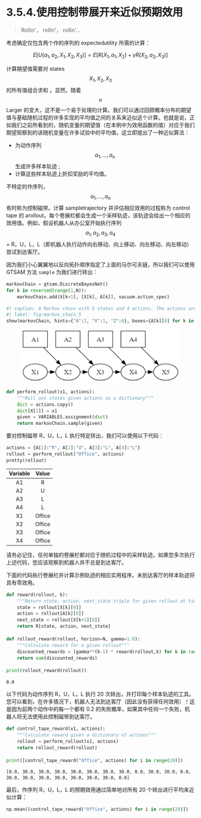 # 3.5.4.使用控制带展开来近似预期效用

> Rollin'， rollin'， rollin'...

考虑确定仅包含两个作的序列的 expectedutility 所需的计算：

$$
\begin{equation}
E[U(a_1,a_2, X_1, X_2, X_3)] = E[R(X_1, a_1, X_2) + \gamma R(X_2, a_2, X_3)]
\end{equation}
$$

计算期望值需要对 states $$X_1,X_2,X_3$$
的所有值组合求和 。显然，随着 $$n$$
&#x20;Larger 的变大，这不是一个易于处理的计算。我们可以通过回顾概率分布的期望值与基础随机过程的许多实现的平均值之间的关系来近似这个计算。也就是说，正如我们之前所看到的，随机变量的期望值（在本例中为效用函数的值）对应于我们期望观察到的该随机变量在许多试验中的平均值。这立即提出了一种近似算法：

* 为动作序列$$a_1,\dots,a_n$$
  生成许多样本轨迹 ;
* 计算这些样本轨迹上折扣奖励的平均值。

不特定的作序列，$$a_1,\dots,a_n$$
有时称为控制磁带。计算 sampletrajectory 并评估相应效用的过程称为 control tape 的 arollout。每个卷展栏都会生成一个采样轨迹，该轨迹会给出一个相应的效用值。例如，假设机器人从办公室开始执行序列$$a_1,a_2,a_3,a_4$$
\= R，U，L，L（即机器人执行动作向右移动、向上移动、向左移动、向左移动）尝试到达客厅。

因为我们小心翼翼地以反向拓扑顺序指定了上面的马尔可夫链，所以我们可以使用 GTSAM 方法 `sample` 为我们进行转出：

```python
markovChain = gtsam.DiscreteBayesNet()
for k in reversed(range(1,N)):
    markovChain.add(X[k+1], [X[k], A[k]], vacuum.action_spec)
```

```python
#| caption: A Markov chain with 5 states and 4 actions. The actions are given.
#| label: fig:markov_chain_5
show(markovChain, hints={"A":2, "X":1, "Z":0}, boxes={A[k][0] for k in range(1,N)})
```

<figure><img src="../../../.gitbook/assets/image (2).png" alt=""><figcaption></figcaption></figure>

```python
def perform_rollout(x1, actions):
    """Roll out states given actions as a dictionary"""
    dict = actions.copy()
    dict[X[1]] = x1
    given = VARIABLES.assignment(dict)
    return markovChain.sample(given)
```

要对控制磁带 R，U，L，L 执行特定转出，我们可以使用以下代码：

```python
actions = {A[1]:"R", A[2]:"U", A[3]:"L", A[4]:"L"}
rollout = perform_rollout("Office", actions)
pretty(rollout)
```

| Variable |  Value |
| :------: | :----: |
|    A1    |    R   |
|    A2    |    U   |
|    A3    |    L   |
|    A4    |    L   |
|    X1    | Office |
|    X2    | Office |
|    X3    | Office |
|    X4    | Office |

请务必记住，任何单独的卷展栏都对应于随机过程中的采样轨迹。如果您多次执行上述代码，您应该观察到机器人并不总是到达客厅。

下面的代码执行卷展栏并计算示例轨迹的相应实用程序。未到达客厅的样本轨迹将具有零效用。

```python
def reward(rollout, k):
    """Return state, action, next_state triple for given rollout at time k."""
    state = rollout[X[k][0]]
    action = rollout[A[k][0]]
    next_state = rollout[X[k+1][0]]
    return R[state, action, next_state]

def rollout_reward(rollout, horizon=N, gamma=1.0):
    """Calculate reward for a given rollout"""
    discounted_rewards = [gamma**(k-1) * reward(rollout,k) for k in range(1,horizon)]
    return sum(discounted_rewards)

print(rollout_reward(rollout))
```

```
0.0
```

以下代码为动作序列 R，U，L，L 执行 20 次转出，并打印每个样本轨迹的工具。您可以看到，在许多情况下，机器人无法到达客厅（因此没有获得任何效用）！这是因为前两个动作中的每一个都有 0.2 的失败概率，如果其中任何一个失败，机器人将无法使用此控制磁带到达客厅。

```python
def control_tape_reward(x1, actions):
    """Calculate reward given a dictionary of actions"""
    rollout = perform_rollout(x1, actions)
    return rollout_reward(rollout)

print([control_tape_reward("Office", actions) for i in range(20)])
```

```
[0.0, 30.0, 30.0, 30.0, 30.0, 30.0, 30.0, 30.0, 0.0, 30.0, 30.0, 0.0, 30.0, 30.0, 30.0, 30.0, 30.0, 30.0, 30.0, 0.0]
```

最后，作序列 R，U，L，L 的预期效用通过简单地对所有 20 个转出进行平均来近似计算：

```python
np.mean([control_tape_reward("Office", actions) for i in range(20)])
```
